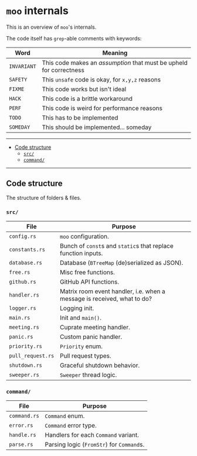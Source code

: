 # `moo` internals
This is an overview of `moo`'s internals.

The code itself has `grep`-able comments with keywords:

| Word        | Meaning |
|-------------|---------|
| `INVARIANT` | This code makes an _assumption_ that must be upheld for correctness
| `SAFETY`    | This `unsafe` code is okay, for `x,y,z` reasons
| `FIXME`     | This code works but isn't ideal
| `HACK`      | This code is a brittle workaround
| `PERF`      | This code is weird for performance reasons
| `TODO`      | This has to be implemented
| `SOMEDAY`   | This should be implemented... someday

---

- [Code structure](#code-structure)
	- [`src/`](#src)
	- [`command/`](#command)

---

## Code structure
The structure of folders & files.

### `src/`
| File              | Purpose |
|-------------------|---------|
| `config.rs`       | `moo` configuration.
| `constants.rs`    | Bunch of `const`s and `static`s that replace function inputs.
| `database.rs`     | Database (`BTreeMap` (de)serialized as JSON).
| `free.rs`         | Misc free functions.
| `github.rs`       | GitHub API functions.
| `handler.rs`      | Matrix room event handler, i.e. when a message is received, what to do?
| `logger.rs`       | Logging init.
| `main.rs`         | Init and `main()`.
| `meeting.rs`      | Cuprate meeting handler.
| `panic.rs`        | Custom panic handler.
| `priority.rs`     | `Priority` enum.
| `pull_request.rs` | Pull request types.
| `shutdown.rs`     | Graceful shutdown behavior.
| `sweeper.rs`      | `Sweeper` thread logic.

### `command/`
| File           | Purpose |
|----------------|---------|
| `command.rs`   | `Command` enum.
| `error.rs`     | `Command` error type.
| `handle.rs`    | Handlers for each `Command` variant.
| `parse.rs`     | Parsing logic (`FromStr`) for `Command`s.